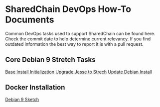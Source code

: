 # SharedChain DevOps How-To Documents

Common DevOps tasks used to support SharedChain can be found here. Check the commit date to help determine current relevancy. If you find outdated information the best way to report it is with a pull request.

## Core Debian 9 Stretch Tasks

[Base Install Initialization](/how-to/initialize-debian-barebones-install.md)
[Upgrade Jesse to Strech](/how-to/upgrade-debian-8-to-debian-9.md)
[Update Debian Install](/how-to/update-debian.md)


## Docker Installation

[Debian 9 Sketch](/how-to/install-docker-on-debian-9-stretch.md)

